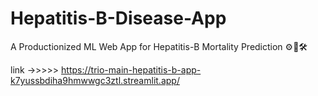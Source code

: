 # Hepatitis-B-Disease-App
A Productionized ML Web App for Hepatitis-B Mortality Prediction ⚙️🤖🛠️


link ->>>>> https://trio-main-hepatitis-b-app-k7yussbdiha9hmwwgc3ztl.streamlit.app/
